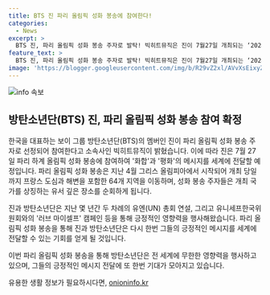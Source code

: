 ```yaml
---
title: BTS 진 파리 올림픽 성화 봉송에 참여한다!
categories:
  - News
excerpt: >
  BTS 진, 파리 올림픽 성화 봉송 주자로 발탁! 빅히트뮤직은 진이 7월27일 개최되는 ‘2024 파리 하계 올림픽’ 성화 봉송 주자로 선정됐다고 밝혔다. 성화 봉송은 4월 그리스 올림피아에서 시작돼 프랑스 도심과 해변을 포함한 64개 지역을 이동할 예정. 진은 ‘화합’과 ‘평화’의 메시지를 전파할 예정이며, 방탄소년단은 유엔 총회 연설과 유니세프한국위원회와의 캠페인을 통해 선한 영향력을 실천해왔다.
feature_text: >
  BTS 진, 파리 올림픽 성화 봉송 주자로 발탁! 빅히트뮤직은 진이 7월27일 개최되는 ‘2024 파리 하계 올림픽’ 성화 봉송 주자로 선정됐다고 밝혔다. 성화 봉송은 4월 그리스 올림피아에서 시작돼 프랑스 도심과 해변을 포함한 64개 지역을 이동할 예정. 진은 ‘화합’과 ‘평화’의 메시지를 전파할 예정이며, 방탄소년단은 유엔 총회 연설과 유니세프한국위원회와의 캠페인을 통해 선한 영향력을 실천해왔다.
image: 'https://blogger.googleusercontent.com/img/b/R29vZ2xl/AVvXsEixyZcFfHzMRdzZMjFBmAUKJYCLCGyLL1o632UiGVXcaFdKo_bkvkuCioo0uUKlGfBVcT3P84aROyZIXSBEx3Aw5nCQ3pTgDom1WDC4m8eifvWiAmWEEVb4x6G_l8C0QH225ldMjyaFvpxGEBGNO37VmDTDMHGhJPq73UglMfDca1-0aw/s1600/blogspot.png'
---
```


<p><img src="https://blogger.googleusercontent.com/img/b/R29vZ2xl/AVvXsEixyZcFfHzMRdzZMjFBmAUKJYCLCGyLL1o632UiGVXcaFdKo_bkvkuCioo0uUKlGfBVcT3P84aROyZIXSBEx3Aw5nCQ3pTgDom1WDC4m8eifvWiAmWEEVb4x6G_l8C0QH225ldMjyaFvpxGEBGNO37VmDTDMHGhJPq73UglMfDca1-0aw/s1600/blogspot.png" alt="info 속보" /></p>

<h2>방탄소년단(BTS) 진, 파리 올림픽 성화 봉송 참여 확정</h2>

<p>한국을 대표하는 보이 그룹 방탄소년단(BTS)의 멤버인 진이 파리 올림픽 성화 봉송 주자로 선정되어 참여한다고 소속사인 빅히트뮤직이 밝혔습니다. 이에 따라 진은 7월 27일 파리 하계 올림픽 성화 봉송에 참여하여 '화합'과 '평화'의 메시지를 세계에 전달할 예정입니다. 파리 올림픽 성화 봉송은 지난 4월 그리스 올림피아에서 시작되어 개최 당일까지 프랑스 도심과 해변을 포함한 64개 지역을 이동하며, 성화 봉송 주자들은 개최 국가를 상징하는 유서 깊은 장소를 순회하게 됩니다.</p>

<p>진과 방탄소년단은 지난 몇 년간 두 차례의 유엔(UN) 총회 연설, 그리고 유니세프한국위원회와의 '러브 마이셀프' 캠페인 등을 통해 긍정적인 영향력을 행사해왔습니다. 파리 올림픽 성화 봉송을 통해 진과 방탄소년단은 다시 한번 그들의 긍정적인 메시지를 세계에 전달할 수 있는 기회를 얻게 될 것입니다. </p>

<p>이번 파리 올림픽 성화 봉송을 통해 방탄소년단은 전 세계에 무한한 영향력을 행사하고 있으며, 그들의 긍정적인 메시지 전달에 또 한번 기대가 모아지고 있습니다.</p>

<p data-ke-size="size16"></p>
유용한 생활 정보가 필요하시다면, <a href="https://onioninfo.kr" rel="dofollow">onioninfo.kr</a>


